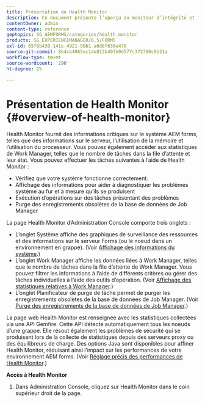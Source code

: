 ```yaml
---
title: Présentation de Health Monitor
description: Ce document présente l’aperçu du moniteur d’intégrité et fournit des détails sur la manière dont vous pouvez y accéder.
contentOwner: admin
content-type: reference
geptopics: SG_AEMFORMS/categories/health_monitor
products: SG_EXPERIENCEMANAGER/6.5/FORMS
exl-id: 05f8b430-141e-4921-98b1-a0d8f636e478
source-git-commit: 8b4cb4065ec14e813b49fb0d577c372790c9b21a
workflow-type: tm+mt
source-wordcount: '296'
ht-degree: 2%

---
```


# Présentation de Health Monitor {#overview-of-health-monitor}

Health Monitor fournit des informations critiques sur le système AEM forms, telles que des informations sur le serveur, l’utilisation de la mémoire et l’utilisation du processeur. Vous pouvez également accéder aux statistiques de Work Manager, telles que le nombre de tâches dans la file d’attente et leur état. Vous pouvez effectuer les tâches suivantes à l’aide de Health Monitor :

* Vérifiez que votre système fonctionne correctement.
* Affichage des informations pour aider à diagnostiquer les problèmes système au fur et à mesure qu’ils se produisent
* Exécution d’opérations sur des tâches présentant des problèmes
* Purge des enregistrements obsolètes de la base de données de Job Manager

La page Health Monitor d’Administration Console comporte trois onglets :

* L’onglet Système affiche des graphiques de surveillance des ressources et des informations sur le serveur Forms (ou le noeud dans un environnement en grappe). (Voir [Affichage des informations du système](/help/forms/using/admin-help/view-system-information.md#view-system-information).)
* L’onglet Work Manager affiche les données liées à Work Manager, telles que le nombre de tâches dans la file d’attente de Work Manager. Vous pouvez filtrer les informations à l’aide de différents critères ou gérer des tâches individuelles à l’aide des outils d’opération. (Voir [Affichage des statistiques relatives à Work Manager](/help/forms/using/admin-help/view-statistics-related-manager.md#view-statistics-related-to-work-manager).)
* L’onglet Planificateur de purge de tâche permet de purger les enregistrements obsolètes de la base de données de Job Manager. (Voir [Purge des enregistrements de la base de données de Job Manager](/help/forms/using/admin-help/purge-records-job-manager-database.md#purge-records-from-the-job-manager-database).)

La page web Health Monitor est renseignée avec les statistiques collectées via une API Gemfire. Cette API détecte automatiquement tous les noeuds d’une grappe. Elle résout également les problèmes de sécurité qui se produisent lors de la collecte de statistiques depuis des serveurs proxy ou des équilibreurs de charge. Des options Java sont disponibles pour affiner Health Monitor, réduisant ainsi l’impact sur les performances de votre environnement AEM forms. (Voir [Réglage précis des performances de Health Monitor](/help/forms/using/admin-help/fine-tuning-health-monitor-performance.md#fine-tuning-health-monitor-performance).)

**Accès à Health Monitor**

1. Dans Administration Console, cliquez sur Health Monitor dans le coin supérieur droit de la page.
